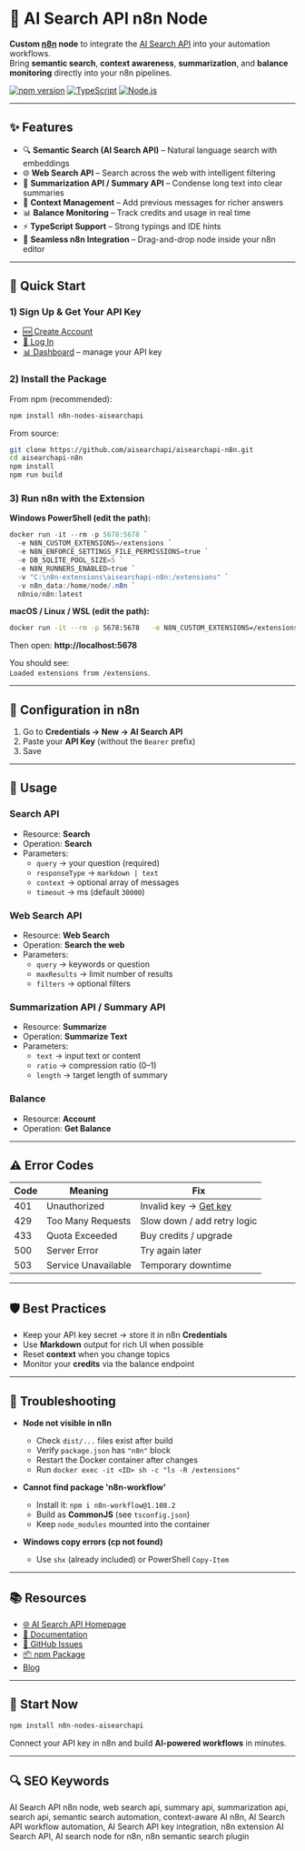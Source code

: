 # 🤖 AI Search API n8n Node

**Custom [n8n](https://n8n.io) node** to integrate the [AI Search API](https://aisearchapi.io?utm_source=npm) into your automation workflows.  
Bring **semantic search**, **context awareness**, **summarization**, and **balance monitoring** directly into your n8n pipelines.

[![npm version](https://img.shields.io/npm/v/n8n-nodes-aisearchapi.svg)](https://www.npmjs.com/package/n8n-nodes-aisearchapi)
[![TypeScript](https://img.shields.io/badge/TypeScript-ready-blue.svg)](https://www.typescriptlang.org/)
[![Node.js](https://img.shields.io/badge/Node.js-18%2B-brightgreen.svg)](https://nodejs.org/)

---

## ✨ Features

- 🔍 **Semantic Search (AI Search API)** – Natural language search with embeddings  
- 🌐 **Web Search API** – Search across the web with intelligent filtering  
- 📝 **Summarization API / Summary API** – Condense long text into clear summaries  
- 💬 **Context Management** – Add previous messages for richer answers  
- 📊 **Balance Monitoring** – Track credits and usage in real time  
- ⚡ **TypeScript Support** – Strong typings and IDE hints  
- 🧩 **Seamless n8n Integration** – Drag-and-drop node inside your n8n editor  

---

## 🚀 Quick Start

### 1) Sign Up & Get Your API Key
- [🆕 Create Account](https://app.aisearchapi.io/join?utm_source=npm)  
- [🔑 Log In](https://app.aisearchapi.io/login?utm_source=npm)  
- [📊 Dashboard](https://app.aisearchapi.io/dashboard?utm_source=npm) – manage your API key  

### 2) Install the Package

From npm (recommended):

```bash
npm install n8n-nodes-aisearchapi
```

From source:

```bash
git clone https://github.com/aisearchapi/aisearchapi-n8n.git
cd aisearchapi-n8n
npm install
npm run build
```

### 3) Run n8n with the Extension

**Windows PowerShell (edit the path):**
```powershell
docker run -it --rm -p 5678:5678 `
  -e N8N_CUSTOM_EXTENSIONS=/extensions `
  -e N8N_ENFORCE_SETTINGS_FILE_PERMISSIONS=true `
  -e DB_SQLITE_POOL_SIZE=5 `
  -e N8N_RUNNERS_ENABLED=true `
  -v "C:\n8n-extensions\aisearchapi-n8n:/extensions" `
  -v n8n_data:/home/node/.n8n `
  n8nio/n8n:latest
```

**macOS / Linux / WSL (edit the path):**
```bash
docker run -it --rm -p 5678:5678   -e N8N_CUSTOM_EXTENSIONS=/extensions   -e N8N_ENFORCE_SETTINGS_FILE_PERMISSIONS=true   -e DB_SQLITE_POOL_SIZE=5   -e N8N_RUNNERS_ENABLED=true   -v "$HOME/n8n-extensions/aisearchapi-n8n:/extensions"   -v n8n_data:/home/node/.n8n   n8nio/n8n:latest
```

Then open: **http://localhost:5678**

You should see:  
`Loaded extensions from /extensions`.

---

## 🔧 Configuration in n8n

1. Go to **Credentials → New → AI Search API**  
2. Paste your **API Key** (without the `Bearer` prefix)  
3. Save  

---

## 📖 Usage

### Search API
- Resource: **Search**  
- Operation: **Search**  
- Parameters:  
  - `query` → your question (required)  
  - `responseType` → `markdown | text`  
  - `context` → optional array of messages  
  - `timeout` → ms (default `30000`)  

### Web Search API
- Resource: **Web Search**  
- Operation: **Search the web**  
- Parameters:  
  - `query` → keywords or question  
  - `maxResults` → limit number of results  
  - `filters` → optional filters  

### Summarization API / Summary API
- Resource: **Summarize**  
- Operation: **Summarize Text**  
- Parameters:  
  - `text` → input text or content  
  - `ratio` → compression ratio (0–1)  
  - `length` → target length of summary  

### Balance
- Resource: **Account**  
- Operation: **Get Balance**  

---

## ⚠️ Error Codes

| Code | Meaning | Fix |
|------|---------|-----|
| 401  | Unauthorized | Invalid key → [Get key](https://app.aisearchapi.io/join?utm_source=npm) |
| 429  | Too Many Requests | Slow down / add retry logic |
| 433  | Quota Exceeded | Buy credits / upgrade |
| 500  | Server Error | Try again later |
| 503  | Service Unavailable | Temporary downtime |

---

## 🛡️ Best Practices

- Keep your API key secret → store it in n8n **Credentials**  
- Use **Markdown** output for rich UI when possible  
- Reset **context** when you change topics  
- Monitor your **credits** via the balance endpoint  

---

## 🧰 Troubleshooting

- **Node not visible in n8n**  
  - Check `dist/...` files exist after build  
  - Verify `package.json` has `"n8n"` block  
  - Restart the Docker container after changes  
  - Run `docker exec -it <ID> sh -c "ls -R /extensions"`  

- **Cannot find package 'n8n-workflow'**  
  - Install it: `npm i n8n-workflow@1.108.2`  
  - Build as **CommonJS** (see `tsconfig.json`)  
  - Keep `node_modules` mounted into the container  

- **Windows copy errors (cp not found)**  
  - Use `shx` (already included) or PowerShell `Copy-Item`

---

## 📚 Resources

- [🌐 AI Search API Homepage](https://app.aisearchapi.io?utm_source=npm)  
- [📘 Documentation](https://docs.aisearchapi.io?utm_source=npm)  
- [🐙 GitHub Issues](https://github.com/aisearchapi/aisearchapi-n8n/issues)  
- [📦 npm Package](https://www.npmjs.com/package/n8n-nodes-aisearchapi)  
- [Blog](https://aisearchapi.io/blog/)  

---

## 🎉 Start Now

```bash
npm install n8n-nodes-aisearchapi
```

Connect your API key in n8n and build **AI-powered workflows** in minutes.

---

## 🔍 SEO Keywords

AI Search API n8n node, web search api, summary api, summarization api, search api, semantic search automation, context-aware AI n8n, AI Search API workflow automation, AI Search API key integration, n8n extension AI Search API, AI search node for n8n, n8n semantic search plugin
